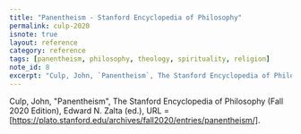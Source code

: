 ```yaml
---
title: "Panentheism - Stanford Encyclopedia of Philosophy"
permalink: culp-2020
isnote: true
layout: reference
category: reference
tags: [panentheism, philosophy, theology, spirituality, religion]
note_id: 8
excerpt: "Culp, John, `Panentheism`, The Stanford Encyclopedia of Philosophy (Fall 2020 Edition), Edward N. Zalta (ed.), URL = [https://plato.stanford.edu/archives/fall2020/entries/panentheism/]."
---
```


Culp, John, "Panentheism", The Stanford Encyclopedia of Philosophy (Fall 2020 Edition), Edward N. Zalta (ed.), URL = [https://plato.stanford.edu/archives/fall2020/entries/panentheism/].
